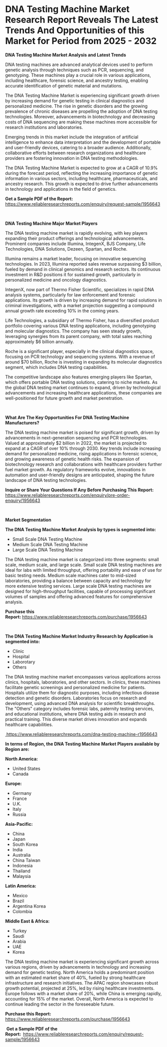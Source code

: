 <p><h1>DNA Testing Machine Market Research Report Reveals The Latest Trends And Opportunities of this Market for Period from 2025 - 2032</h1></p><p><strong>DNA Testing Machine Market Analysis and Latest Trends</strong></p>
<p><p>DNA testing machines are advanced analytical devices used to perform genetic analysis through techniques such as PCR, sequencing, and genotyping. These machines play a crucial role in various applications, including healthcare, forensic science, and ancestry testing, enabling accurate identification of genetic material and mutations.</p><p>The DNA Testing Machine Market is experiencing significant growth driven by increasing demand for genetic testing in clinical diagnostics and personalized medicine. The rise in genetic disorders and the growing prevalence of chronic diseases are propelling the adoption of DNA testing technologies. Moreover, advancements in biotechnology and decreasing costs of DNA sequencing are making these machines more accessible for research institutions and laboratories.</p><p>Emerging trends in this market include the integration of artificial intelligence to enhance data interpretation and the development of portable and user-friendly devices, catering to a broader audience. Additionally, collaborative efforts between research organizations and healthcare providers are fostering innovation in DNA testing methodologies.</p><p>The DNA Testing Machine Market is expected to grow at a CAGR of 10.9% during the forecast period, reflecting the increasing importance of genetic information in various sectors, including healthcare, pharmaceuticals, and ancestry research. This growth is expected to drive further advancements in technology and applications in the field of genetics.</p></p>
<p><strong>Get a Sample PDF of the Report:&nbsp;</strong> <a href="https://www.reliableresearchreports.com/enquiry/request-sample/1956643?utm_campaign=2960&utm_medium=2&utm_source=Github&utm_content=ia&utm_term=13042025&utm_id=dna-testing-machine">https://www.reliableresearchreports.com/enquiry/request-sample/1956643</a></p>
<p>&nbsp;</p>
<p><strong>DNA Testing Machine Major Market Players</strong></p>
<p><p>The DNA testing machine market is rapidly evolving, with key players expanding their product offerings and technological advancements. Prominent companies include Illumina, IntegenX, BJS Company, Life Technologies, DNA Solutions, Dezeen, Spartan, and Roche.</p><p>Illumina remains a market leader, focusing on innovative sequencing technologies. In 2023, Illumina reported sales revenue surpassing $3 billion, fueled by demand in clinical genomics and research sectors. Its continuous investment in R&D positions it for sustained growth, particularly in personalized medicine and oncology diagnostics.</p><p>IntegenX, now part of Thermo Fisher Scientific, specializes in rapid DNA analysis systems, particularly for law enforcement and forensic applications. Its growth is driven by increasing demand for rapid solutions in criminal investigations, with a market projection suggesting a compound annual growth rate exceeding 10% in the coming years.</p><p>Life Technologies, a subsidiary of Thermo Fisher, has a diversified product portfolio covering various DNA testing applications, including genotyping and molecular diagnostics. The company has seen steady growth, leveraging synergies from its parent company, with total sales reaching approximately $6 billion annually.</p><p>Roche is a significant player, especially in the clinical diagnostics space, focusing on PCR technology and sequencing systems. With a revenue of around $70 billion, Roche is investing in expanding its molecular diagnostics segment, which includes DNA testing capabilities.</p><p>The competitive landscape also features emerging players like Spartan, which offers portable DNA testing solutions, catering to niche markets. As the global DNA testing market continues to expand, driven by technological advancements and increasing healthcare applications, these companies are well-positioned for future growth and market penetration.</p></p>
<p>&nbsp;</p>
<p><strong>What Are The Key Opportunities For DNA Testing Machine Manufacturers?</strong></p>
<p><p>The DNA testing machine market is poised for significant growth, driven by advancements in next-generation sequencing and PCR technologies. Valued at approximately $2 billion in 2022, the market is projected to expand at a CAGR of over 10% through 2030. Key trends include increasing demand for personalized medicine, rising applications in forensic science, and growing awareness of genetic health risks. The expansion of biotechnology research and collaborations with healthcare providers further fuel market growth. As regulatory frameworks evolve, innovations in automation and user-friendly designs are anticipated, shaping the future landscape of DNA testing technologies.</p></p>
<p><strong>Inquire or Share Your Questions If Any Before Purchasing This Report:</strong> <a href="https://www.reliableresearchreports.com/enquiry/pre-order-enquiry/1956643?utm_campaign=2960&utm_medium=2&utm_source=Github&utm_content=ia&utm_term=13042025&utm_id=dna-testing-machine">https://www.reliableresearchreports.com/enquiry/pre-order-enquiry/1956643</a></p>
<p>&nbsp;</p>
<p><strong>Market Segmentation</strong></p>
<p><strong>The DNA Testing Machine Market Analysis by types is segmented into:</strong></p>
<p><ul><li>Small Scale DNA Testing Machine</li><li>Medium Scale DNA Testing Machine</li><li>Large Scale DNA Testing Machine</li></ul></p>
<p><p>The DNA testing machine market is categorized into three segments: small scale, medium scale, and large scale. Small scale DNA testing machines are ideal for labs with limited throughput, offering portability and ease of use for basic testing needs. Medium scale machines cater to mid-sized laboratories, providing a balance between capacity and technology for more extensive testing services. Large scale DNA testing machines are designed for high-throughput facilities, capable of processing significant volumes of samples and offering advanced features for comprehensive analysis.</p></p>
<p><strong>Purchase this Report:&nbsp;</strong><a href="https://www.reliableresearchreports.com/purchase/1956643?utm_campaign=2960&utm_medium=2&utm_source=Github&utm_content=ia&utm_term=13042025&utm_id=dna-testing-machine">https://www.reliableresearchreports.com/purchase/1956643</a></p>
<p>&nbsp;</p>
<p><strong>The DNA Testing Machine Market Industry Research by Application is segmented into:</strong></p>
<p><ul><li>Clinic</li><li>Hospital</li><li>Laborotary</li><li>Others</li></ul></p>
<p><p>The DNA testing machine market encompasses various applications across clinics, hospitals, laboratories, and other sectors. In clinics, these machines facilitate genetic screenings and personalized medicine for patients. Hospitals utilize them for diagnostic purposes, including infectious disease detection and genetic disorders. Laboratories focus on research and development, using advanced DNA analysis for scientific breakthroughs. The "Others" category includes forensic labs, paternity testing services, and educational institutions, where DNA testing aids in research and practical training. This diverse market drives innovation and expands healthcare capabilities.</p></p>
<p><a href="https://www.reliableresearchreports.com/dna-testing-machine-r1956643?utm_campaign=2960&utm_medium=2&utm_source=Github&utm_content=ia&utm_term=13042025&utm_id=dna-testing-machine">&nbsp;https://www.reliableresearchreports.com/dna-testing-machine-r1956643</a></p>
<p><strong>In terms of Region, the DNA Testing Machine Market Players available by Region are:</strong></p>
<p>
    <p> <strong> North America: </strong>
        <ul>
            <li>United States</li>
            <li>Canada</li>
        </ul>
        </p> 
    <p> <strong> Europe: </strong>
        <ul>
            <li>Germany</li>
            <li>France</li>
            <li>U.K.</li>
            <li>Italy</li>
            <li>Russia</li>
        </ul>
        </p> 
    <p> <strong> Asia-Pacific: </strong>
        <ul>
            <li>China</li>
            <li>Japan</li>
            <li>South Korea</li>
            <li>India</li>
            <li>Australia</li>
            <li>China Taiwan</li>
            <li>Indonesia</li>
            <li>Thailand</li>
            <li>Malaysia</li>
        </ul>
        </p> 
    <p> <strong> Latin America: </strong>
        <ul>
            <li>Mexico</li>
            <li>Brazil</li>
            <li>Argentina Korea</li>
            <li>Colombia</li>
        </ul>
        </p> 
    <p> <strong> Middle East & Africa: </strong>
        <ul>
            <li>Turkey</li>
            <li>Saudi</li>
            <li>Arabia</li>
            <li>UAE</li>
            <li>Korea</li>
        </ul>
    </p>
    </p>
<p><p>The DNA testing machine market is experiencing significant growth across various regions, driven by advancements in technology and increasing demand for genetic testing. North America holds a predominant position with an estimated market share of 40%, fueled by strong healthcare infrastructure and research initiatives. The APAC region showcases robust growth potential, projected at 25%, led by rising healthcare investments. Europe follows with a market share of 20%, while China is emerging rapidly, accounting for 15% of the market. Overall, North America is expected to continue leading the sector in the foreseeable future.</p></p>
<p><strong>Purchase this Report: </strong><a href="https://www.reliableresearchreports.com/purchase/1956643?utm_campaign=2960&utm_medium=2&utm_source=Github&utm_content=ia&utm_term=13042025&utm_id=dna-testing-machine">https://www.reliableresearchreports.com/purchase/1956643</a></p>
<p>&nbsp;<strong>Get a Sample PDF of the Report:&nbsp;&nbsp;</strong><a href="https://www.reliableresearchreports.com/enquiry/request-sample/1956643?utm_campaign=2960&utm_medium=2&utm_source=Github&utm_content=ia&utm_term=13042025&utm_id=dna-testing-machine">https://www.reliableresearchreports.com/enquiry/request-sample/1956643</a></p>
<p><strong></strong></p>
<p><p></p><p></p><p></p></p>